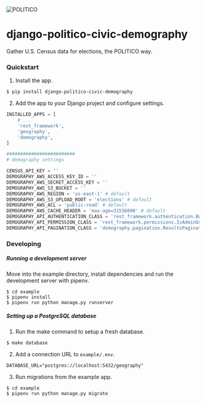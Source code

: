 ![POLITICO](https://rawgithub.com/The-Politico/src/master/images/logo/badge.png)

# django-politico-civic-demography

Gather U.S. Census data for elections, the POLITICO way.

### Quickstart

1. Install the app.

  ```
  $ pip install django-politico-civic-demography
  ```

2. Add the app to your Django project and configure settings.

  ```python
  INSTALLED_APPS = [
      # ...
      'rest_framework',
      'geography',
      'demography',
  ]

  #########################
  # demography settings

  CENSUS_API_KEY = ''
  DEMOGRAPHY_AWS_ACCESS_KEY_ID = ''
  DEMOGRAPHY_AWS_SECRET_ACCESS_KEY = ''
  DEMOGRAPHY_AWS_S3_BUCKET = ''
  DEMOGRAPHY_AWS_REGION = 'us-east-1' # default
  DEMOGRAPHY_AWS_S3_UPLOAD_ROOT = 'elections' # default
  DEMOGRAPHY_AWS_ACL = 'public-read' # default
  DEMOGRAPHY_AWS_CACHE_HEADER = 'max-age=31536000' # default
  DEMOGRAPHY_API_AUTHENTICATION_CLASS = 'rest_framework.authentication.BasicAuthentication' # default
  DEMOGRAPHY_API_PERMISSION_CLASS = 'rest_framework.permissions.IsAdminUser' # default
  DEMOGRAPHY_API_PAGINATION_CLASS = 'demography.pagination.ResultsPagination' # default
  ```

### Developing

##### Running a development server

Move into the example directory, install dependencies and run the development server with pipenv.

  ```
  $ cd example
  $ pipenv install
  $ pipenv run python manage.py runserver
  ```

##### Setting up a PostgreSQL database

1. Run the make command to setup a fresh database.

  ```
  $ make database
  ```

2. Add a connection URL to `example/.env`.

  ```
  DATABASE_URL="postgres://localhost:5432/geography"
  ```

3. Run migrations from the example app.

  ```
  $ cd example
  $ pipenv run python manage.py migrate
  ```
